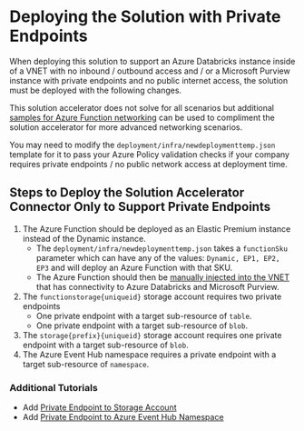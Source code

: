 # Deploying the Solution with Private Endpoints

When deploying this solution to support an Azure Databricks instance inside of a VNET with no inbound / outbound access and / or a Microsoft Purview instance with private endpoints and no public internet access, the solution must be deployed with the following changes.

This solution accelerator does not solve for all scenarios but additional [samples for Azure Function networking](https://learn.microsoft.com/en-us/samples/azure-samples/function-app-arm-templates/arm-templates-for-function-app-deployment/) can be used to compliment the solution accelerator for more advanced networking scenarios.

You may need to modify the `deployment/infra/newdeploymenttemp.json` template for it to pass your Azure Policy validation checks if your company requires private endpoints / no public network access at deployment time.

## Steps to Deploy the Solution Accelerator Connector Only to Support Private Endpoints

1. The Azure Function should be deployed as an Elastic Premium instance instead of the Dynamic instance.
    * The `deployment/infra/newdeploymenttemp.json` takes a `functionSku` parameter which can have any of the values: `Dynamic, EP1, EP2, EP3` and will deploy an Azure Function with that SKU.
    * The Azure Function should then be [manually injected into the VNET](https://learn.microsoft.com/en-us/azure/azure-functions/functions-create-vnet#integrate-the-function-app) that has connectivity to Azure Databricks and Microsoft Purview.
1. The `functionstorage{uniqueid}` storage account requires two private endpoints
    * One private endpoint with a target sub-resource of `table`.
    * One private endpoint with a target sub-resource of `blob`.
1. The `storage{prefix}{uniqueid}` storage account requires one private endpoint with a target sub-resource of `blob`.
1. The Azure Event Hub namespace requires a private endpoint with a target sub-resource of `namespace`.

### Additional Tutorials

* Add [Private Endpoint to Storage Account](https://learn.microsoft.com/en-us/azure/storage/common/storage-private-endpoints)
* Add [Private Endpoint to Azure Event Hub Namespace](https://learn.microsoft.com/en-us/azure/event-hubs/private-link-service)
